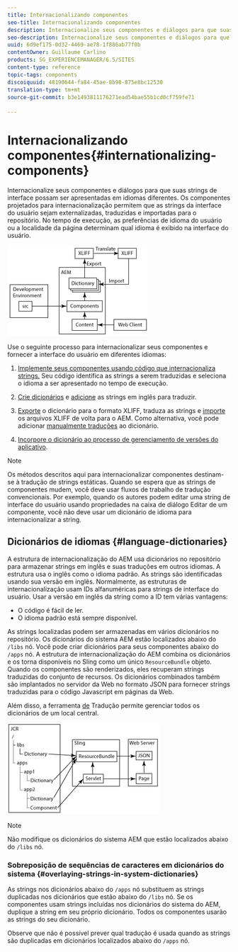 ```yaml
---
title: Internacionalizando componentes
seo-title: Internacionalizando componentes
description: Internacionalize seus componentes e diálogos para que suas strings de interface de usuário possam ser apresentadas em idiomas diferentes
seo-description: Internacionalize seus componentes e diálogos para que suas strings de interface de usuário possam ser apresentadas em idiomas diferentes
uuid: 6d9ef175-0d32-4469-ae78-1f886ab77f0b
contentOwner: Guillaume Carlino
products: SG_EXPERIENCEMANAGER/6.5/SITES
content-type: reference
topic-tags: components
discoiquuid: 48190644-fa84-45ae-8b98-875e8bc12530
translation-type: tm+mt
source-git-commit: b3e1493811176271ead54bae55b1cd0cf759fe71

---
```



# Internacionalizando componentes{#internationalizing-components}

Internacionalize seus componentes e diálogos para que suas strings de interface possam ser apresentadas em idiomas diferentes. Os componentes projetados para internacionalização permitem que as strings da interface do usuário sejam externalizadas, traduzidas e importadas para o repositório. No tempo de execução, as preferências de idioma do usuário ou a localidade da página determinam qual idioma é exibido na interface do usuário.

![chlimage_1-9](assets/chlimage_1-9a.png)

Use o seguinte processo para internacionalizar seus componentes e fornecer a interface do usuário em diferentes idiomas:

1. [Implemente seus componentes usando código que internacionaliza strings.](/help/sites-developing/i18n-dev.md) Seu código identifica as strings a serem traduzidas e seleciona o idioma a ser apresentado no tempo de execução.
1. [Crie dicionários](/help/sites-developing/i18n-translator.md#creating-a-dictionary) e [adicione](/help/sites-developing/i18n-translator.md#adding-changing-and-removing-strings) as strings em inglês para traduzir.

1. [Exporte](/help/sites-developing/i18n-translator.md#exporting-a-dictionary) o dicionário para o formato XLIFF, traduza as strings e [importe](/help/sites-developing/i18n-translator.md#importing-a-dictionary) os arquivos XLIFF de volta para o AEM. Como alternativa, você pode adicionar [manualmente traduções](/help/sites-developing/i18n-translator.md#editing-translated-strings) ao dicionário.

1. [Incorpore o dicionário ao processo de gerenciamento de versões do aplicativo](/help/sites-developing/i18n-translator.md#publishing-dictionaries).

>[!NOTE]
>
>Os métodos descritos aqui para internacionalizar componentes destinam-se à tradução de strings estáticas. Quando se espera que as strings de componentes mudem, você deve usar fluxos de trabalho de tradução convencionais. Por exemplo, quando os autores podem editar uma string de interface do usuário usando propriedades na caixa de diálogo Editar de um componente, você não deve usar um dicionário de idioma para internacionalizar a string.

## Dicionários de idiomas {#language-dictionaries}

A estrutura de internacionalização do AEM usa dicionários no repositório para armazenar strings em inglês e suas traduções em outros idiomas. A estrutura usa o inglês como o idioma padrão. As strings são identificadas usando sua versão em inglês. Normalmente, as estruturas de internacionalização usam IDs alfanuméricas para strings de interface do usuário. Usar a versão em inglês da string como a ID tem várias vantagens:

* O código é fácil de ler.
* O idioma padrão está sempre disponível.

As strings localizadas podem ser armazenadas em vários dicionários no repositório. Os dicionários do sistema AEM estão localizados abaixo do `/libs` nó. Você pode criar dicionários para seus componentes abaixo do `/apps` nó. A estrutura de internacionalização do AEM combina os dicionários e os torna disponíveis no Sling como um único `ResourceBundle` objeto. Quando os componentes são renderizados, eles recuperam strings traduzidas do conjunto de recursos. Os dicionários combinados também são implantados no servidor da Web no formato JSON para fornecer strings traduzidas para o código Javascript em páginas da Web.

Além disso, a ferramenta [de](/help/sites-developing/i18n-translator.md) Tradução permite gerenciar todos os dicionários de um local central.

![chlimage_1-10](assets/chlimage_1-10a.png)

>[!NOTE]
>
>Não modifique os dicionários do sistema AEM que estão localizados abaixo do `/libs` nó.

### Sobreposição de sequências de caracteres em dicionários do sistema {#overlaying-strings-in-system-dictionaries}

As strings nos dicionários abaixo do `/apps` nó substituem as strings duplicadas nos dicionários que estão abaixo do `/libs` nó. Se os componentes usam strings incluídas nos dicionários do sistema do AEM, duplique a string em seu próprio dicionário. Todos os componentes usarão as strings do seu dicionário.

Observe que não é possível prever qual tradução é usada quando as strings são duplicadas em dicionários localizados abaixo do `/apps` nó.
